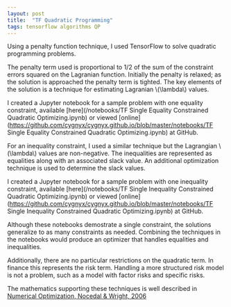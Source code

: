 ```yaml
---
layout: post
title:  "TF Quadratic Programming"
tags: tensorflow algorithms QP
---
```

Using a penalty function technique, I used TensorFlow to solve
quadratic programming problems.

The penalty term used is proportional to 1/2 of the sum of the constraint errors squared
on the Lagranian function.
Initially the penalty is relaxed; as the solution is approached
the penalty term is tighted.
The key elements of the solution is a technique for estimating Lagranian
\\(\lambda\\) values.

I created a Jupyter notebook for
a sample problem with one equality constraint,
available [here](/notebooks/TF Single Equality Constrained Quadratic Optimizing.ipynb)
or viewed [online](https://github.com/cygnyx/cygnyx.github.io/blob/master/notebooks/TF Single Equality Constrained Quadratic Optimizing.ipynb) at GitHub.

For an inequality constraint, I used a similar technique but the Lagrangian \\(\lambda\\) values are non-negative.
The inequalities are represented as equalities along with an associated slack value.
An additional optimization technique is used to determine the slack values.

I created a Jupyter notebook for
a sample problem with one inequality constraint,
available [here](/notebooks/TF Single Inequality Constrained Quadratic Optimizing.ipynb)
or viewed [online](https://github.com/cygnyx/cygnyx.github.io/blob/master/notebooks/TF Single Inequality Constrained Quadratic Optimizing.ipynb) at GitHub.

Although these notebooks demostrate a single constraint,
the solutions generalize to as many constraints as needed.
Combining the techniques in the notebooks would produce an
optimizer that handles equalities and inequalities.

Additionally, there are no particular restrictions on the quadratic term.
In finance this represents the risk term.
Handling a more structured risk model is not a problem,
such as a model with factor risks and specific risks.

The mathematics supporting these techniques is well described in
[Numerical Optimization, Nocedal & Wright, 2006](http://www.bioinfo.org.cn/~wangchao/maa/Numerical_Optimization.pdf)
